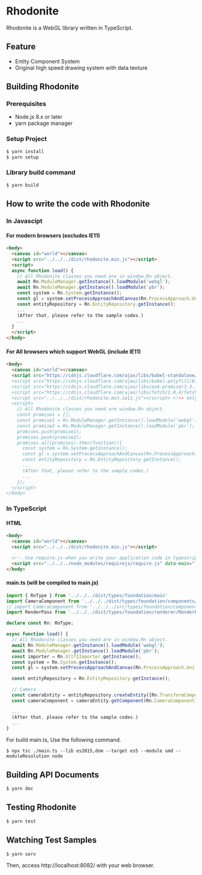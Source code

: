 # Rhodonite

Rhodonite is a WebGL library written in TypeScript.

## Feature

* Entity Component System
* Original high speed drawing system with data texture

## Building Rhodonite

### Prerequisites

* Node.js 8.x or later
* yarn package manager

### Setup Project

```bash
$ yarn install
$ yarn setup
```

### Library build command

```bash
$ yarn build
```

## How to write the code with Rhodonite

### In Javascipt

#### For modern browsers (excludes IE11)

```html
<body>
  <canvas id="world"></canvas>
  <script src="../../../dist/rhodonite.min.js"></script>
  <script>
  async function load() {
    // All Rhodonite classes you need are in window.Rn object.
    await Rn.ModuleManager.getInstance().loadModule('webgl');
    await Rn.ModuleManager.getInstance().loadModule('pbr');
    const system = Rn.System.getInstance();
    const gl = system.setProcessApproachAndCanvas(Rn.ProcessApproach.UniformWebGL1, document.getElementById('world'));
    const entityRepository = Rn.EntityRepository.getInstance();
    ...
    (After that, please refer to the sample codes.)
    ...
  }
  </script>
</body>
```


#### For All browsers which support WebGL (include IE11)

```html
<body>
  <canvas id="world"></canvas>
  <script src="https://cdnjs.cloudflare.com/ajax/libs/babel-standalone/6.26.0/babel.min.js"></script> <!-- only for IE11 support -- >
  <script src="https://cdnjs.cloudflare.com/ajax/libs/babel-polyfill/6.26.0/polyfill.min.js"></script> <!-- only for IE11 support -- >
  <script src="https://cdnjs.cloudflare.com/ajax/libs/es6-promise/3.3.1/es6-promise.min.js"></script> <!-- only for IE11 support -- >
  <script src="https://cdnjs.cloudflare.com/ajax/libs/fetch/2.0.4/fetch.min.js"></script> <!-- only for IE11 support -- >
  <script src="../../../dist/rhodonite.min.ie11.js"></script> <!-- only for IE11 support -- >
  <script>
    // All Rhodonite classes you need are window.Rn object.
    const promises = [];
    const promise1 = Rn.ModuleManager.getInstance().loadModule('webgl');
    const promise2 = Rn.ModuleManager.getInstance().loadModule('pbr');
    promises.push(promise1);
    promises.push(promise2);
    promises.all(promises).then(function(){
      const system = Rn.System.getInstance();
      const gl = system.setProcessApproachAndCanvas(Rn.ProcessApproach.UniformWebGL1, document.getElementById('world'));
      const entityRepository = Rn.EntityRepository.getInstance();
      ...
      (After that, please refer to the sample codes.)
      ...
    });
  </script>
</body>
```

### In TypeScript

#### HTML

```html
<body>
  <canvas id="world"></canvas>
  <script src="../../../dist/rhodonite.min.js"></script>

  <!-- Use require.js when you write your application code in typescript -->
  <script src="../../../node_modules/requirejs/require.js" data-main="./main.js"></script>
</body>
```

#### main.ts (will be compiled to main.js)

```typescript
import { RnType } from '../../../dist/types/foundation/main'
import CameraComponent from '../../../dist/types/foundation/components/CameraComponent';
// import CameraComponent from '../../../src/types/foundation/components/CameraComponent'; // Don't refer from 'src' directory
import RenderPass from '../../../dist/types/foundation/renderer/RenderPass';

declare const Rn: RnType;

async function load() {
  // All Rhodonite classes you need are in window.Rn object.
  await Rn.ModuleManager.getInstance().loadModule('webgl');
  await Rn.ModuleManager.getInstance().loadModule('pbr');
  const importer = Rn.Gltf1Importer.getInstance();
  const system = Rn.System.getInstance();
  const gl = system.setProcessApproachAndCanvas(Rn.ProcessApproach.UniformWebGL1, document.getElementById('world') as HTMLCanvasElement);

  const entityRepository = Rn.EntityRepository.getInstance();

  // Camera
  const cameraEntity = entityRepository.createEntity([Rn.TransformComponent, Rn.SceneGraphComponent, Rn.CameraComponent, Rn.CameraControllerComponent])
  const cameraComponent = cameraEntity.getComponent(Rn.CameraComponent) as CameraComponent; // You don't need "Rn." for type annotation

  ...
  (After that, please refer to the sample codes.)
  ...
}
```

For build main.ts, Use the following command.

```
$ npx tsc ./main.ts --lib es2015,dom --target es5 --module umd --moduleResolution node
```

## Building API Documents

```bash
$ yarn doc
```

## Testing Rhodonite

```bash
$ yarn test
```

## Watching Test Samples

```bash
$ yarn serv
```

Then, access http://localhost:8082/ with your web browser.

